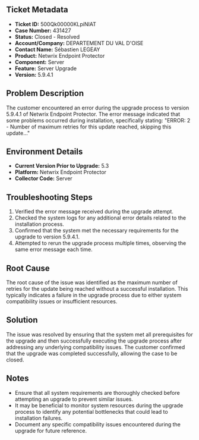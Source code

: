 ## Ticket Metadata
- **Ticket ID:** 500Qk00000KLpiNIAT
- **Case Number:** 431427
- **Status:** Closed - Resolved
- **Account/Company:** DEPARTEMENT DU VAL D'OISE
- **Contact Name:** Sébastien LEGEAY
- **Product:** Netwrix Endpoint Protector
- **Component:** Server
- **Feature:** Server Upgrade
- **Version:** 5.9.4.1

## Problem Description
The customer encountered an error during the upgrade process to version 5.9.4.1 of Netwrix Endpoint Protector. The error message indicated that some problems occurred during installation, specifically stating: "ERROR: 2 - Number of maximum retries for this update reached, skipping this update..."

## Environment Details
- **Current Version Prior to Upgrade:** 5.3
- **Platform:** Netwrix Endpoint Protector
- **Collector Code:** Server

## Troubleshooting Steps
1. Verified the error message received during the upgrade attempt.
2. Checked the system logs for any additional error details related to the installation process.
3. Confirmed that the system met the necessary requirements for the upgrade to version 5.9.4.1.
4. Attempted to rerun the upgrade process multiple times, observing the same error message each time.

## Root Cause
The root cause of the issue was identified as the maximum number of retries for the update being reached without a successful installation. This typically indicates a failure in the upgrade process due to either system compatibility issues or insufficient resources.

## Solution
The issue was resolved by ensuring that the system met all prerequisites for the upgrade and then successfully executing the upgrade process after addressing any underlying compatibility issues. The customer confirmed that the upgrade was completed successfully, allowing the case to be closed.

## Notes
- Ensure that all system requirements are thoroughly checked before attempting an upgrade to prevent similar issues.
- It may be beneficial to monitor system resources during the upgrade process to identify any potential bottlenecks that could lead to installation failures.
- Document any specific compatibility issues encountered during the upgrade for future reference.